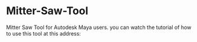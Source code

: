 # Mitter-Saw-Tool
Mitter Saw Tool for Autodesk Maya users. you can watch the tutorial of how to use this tool at this address:

